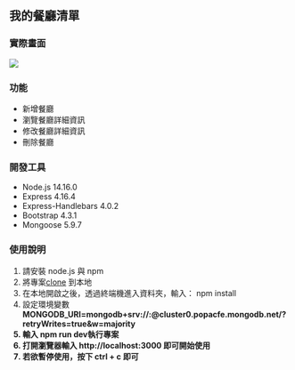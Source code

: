 <h2>我的餐廳清單</h2>
<h3>實際畫面</h3>
<img src="https://user-images.githubusercontent.com/103364394/187954741-b8ad74b6-6b29-4882-a170-be0cf4412aaf.png">

<h3>功能</h3>
<ul>
<li>新增餐廳<br>
<li>瀏覽餐廳詳細資訊<br>
<li>修改餐廳詳細資訊<br>
<li>刪除餐廳<br>
</ul>

<h3>開發工具</h3>
<ul>
<li>Node.js 14.16.0<br>
<li>Express 4.16.4<br>
<li>Express-Handlebars 4.0.2<br>
<li>Bootstrap 4.3.1<br>
<li>Mongoose 5.9.7<br>
</ul>

<h3>使用說明</h3>
<ol>
<li>請安裝 node.js 與 npm</li>

<li>將專案<a href="https://github.com/CharisLai/2-3A1Restaurant_List.git">clone</a> 到本地</li>


<li>在本地開啟之後，透過終端機進入資料夾，輸入： npm install</li>

<li>設定環境變數<b> MONGODB_URI=mongodb+srv://<Your MongoDB Account>:<Your MongoDB Password>@cluster0.popacfe.mongodb.net/<Your MongoDB Table>?retryWrites=true&w=majority<b></li>

<li>輸入 <strong>npm run dev</strong>執行專案</li>

<li>打開瀏覽器輸入<b> http://localhost:3000</b> 即可開始使用</li>

<li>若欲暫停使用，按下 ctrl + c 即可</li>
<ol>
